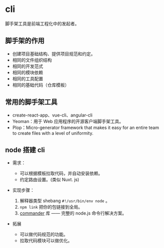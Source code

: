 # cli

脚手架工具是前端工程化中的发起者。

## 脚手架的作用

- 创建项目基础结构、提供项目规范和约定。
- 相同的文件组织结构
- 相同的开发范式
- 相同的模块依赖
- 相同的工具配置
- 相同的基础代码（仓库模板）

## 常用的脚手架工具

- create-react-app、vue-cli、angular-cli
- Yeoman：用于 Web 应用程序的开源客户端脚手架工具。
- Plop：Micro-generator framework that makes it easy for an entire team to create files with a level of uniformity.

## node 搭建 cli

- 需求：
    - 可以根据模板拉取代码，并自动安装依赖。
    - 约定路由设置。(类似 Nuxt. js)

- 实现步骤：
    1. 解释器类型 shebang `#!/usr/bin/env node` 。
    2. `npm link` 把你的包链接到全局。
    3. [commander](https://github.com/tj/commander.js/blob/master/Readme_zh-CN.md) 库 —— 完整的 node.js 命令行解决方案。

- 拓展
    - 可以做代码规范的功能。
    - 拉取代码模块可以做优化。
